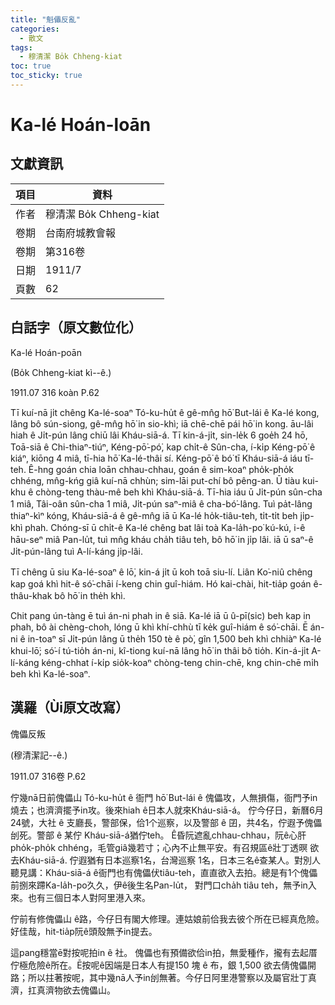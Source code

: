 ```yaml
---
title: "魁儡反亂"
categories:
  - 散文
tags:
  - 穆清潔 Bo̍k Chheng-kiat
toc: true
toc_sticky: true
---
```


# Ka-lé Hoán-loān

## 文獻資訊

| 項目 | 資料 |
|---|---|
| 作者 | 穆清潔 Bo̍k Chheng-kiat |
| 卷期 | 台南府城教會報 |
| 卷期 | 第316卷 |
| 日期 | 1911/7 |
| 頁數 | 62 |

## 白話字（原文數位化）

Ka-lé Hoán-poān

(Bo̍k Chheng-kiat kì--ê.)

1911.07 316 koàn P.62

Tī kuí-nā ji̍t chêng Ka-lé-soaⁿ Tó-ku-hu̍t ê gê-mn̂g hō͘ But-lái ê Ka-lé kong, lâng bô sún-siong, gê-mn̂g hō͘ in sio-khì; iā chē-chē pái hō͘ in kong. āu-lâi hiah ê Ji̍t-pún lâng chiū lâi Kháu-siā-á. Tī kin-á-ji̍t, sin-le̍k 6 goe̍h 24 hō, Toā-siā ê Chi-thiaⁿ-tiúⁿ, Kéng-pō͘-pó͘, kap chi̍t-ê Sûn-cha, í-ki̍p Kéng-pō͘ ê kiáⁿ, kiōng 4 miâ, tī-hia hō͘ Ka-lé-thâi sí. Kéng-pō͘ ê bó͘ tī Kháu-siā-á iáu tī-teh. Ê-hng goán chia loān chhau-chhau, goán ê sim-koaⁿ pho̍k-pho̍k chhéng, mn̂g-kńg giâ kuí-nā chhùn; sim-lāi put-chí bô pêng-an. Ū tiàu kui-khu ê chòng-teng thàu-mê beh khì Kháu-siā-á. Tī-hia iáu ū Ji̍t-pún sûn-cha 1 miâ, Tâi-oân sûn-cha 1 miâ, Ji̍t-pún saⁿ-miâ ê cha-bó͘-lâng. Tuì pa̍t-lâng thiaⁿ-kìⁿ kóng, Kháu-siā-á ê gê-mn̂g iā ū Ka-lé ho̍k-tiâu-teh, ti̍t-ti̍t beh ji̍p-khì phah. Chóng-sī ū chi̍t-ê Ka-lé chêng bat lâi toà Ka-la̍h-po͘ kú-kú, i-ê hāu-seⁿ miâ Pan-lu̍t, tuì mn̂g kháu cha̍h tiâu teh, bô hō͘ in ji̍p lâi. iā ū saⁿ-ê Ji̍t-pún-lâng tuì A-lí-káng ji̍p-lâi.

Tī chêng ū siu Ka-lé-soaⁿ ê lō͘, kin-á ji̍t ū koh toā siu-lí. Liân Ko͘-niû chêng kap goá khì hit-ê só͘-chāi í-keng chin guî-hiám. Hó kai-chài, hit-tia̍p goán ê-thâu-khak bô hō͘ in the̍h khì.

Chit pang ún-tàng ē tuì án-ni phah in ê siā. Ka-lé iā ū û-pī(sic) beh kap in phah, bô ài chèng-choh, lóng ū khì khí-chhù tī ke̍k guî-hiám ê só͘-chāi. Ē án-ni ê in-toaⁿ sī Ji̍t-pún lâng ū the̍h 150 tè ê pò͘, gîn 1,500 beh khì chhiàⁿ Ka-lé khui-lō͘; só͘-í tú-tio̍h án-ni, kî-tiong kuí-nā lâng hō͘ in thâi bô tio̍h. Kin-á-ji̍t A-lí-káng kéng-chhat í-ki̍p sio̍k-koaⁿ chòng-teng chin-chē, kng chin-chē mi̍h beh khì Ka-lé-soaⁿ.

## 漢羅（Ùi原文改寫）

傀儡反叛

(穆清潔記--ê.)

1911.07 316卷 P.62

佇幾nā日前傀儡山 Tó-ku-hu̍t ê 衙門 hō͘ But-lái ê 傀儡攻，人無損傷，衙門予in燒去；也濟濟擺予in攻。後來hiah ê日本人就來Kháu-siā-á。 佇今仔日，新曆6月24號，大社 ê 支廳長，警部保，佮1个巡察，以及警部 ê 囝，共4名，佇遐予傀儡刣死。警部 ê 某佇 Kháu-siā-á猶佇teh。 Ê昏阮遮亂chhau-chhau，阮ê心肝pho̍k-pho̍k chhéng，毛管giâ幾若寸；心內不止無平安。有召規區ê壯丁透暝 欲去Kháu-siā-á. 佇遐猶有日本巡察1名，台灣巡察 1名，日本三名ê查某人。對別人聽見講：Kháu-siā-á ê衙門也有傀儡伏tiâu-teh，直直欲入去拍。總是有1个傀儡前捌來蹛Ka-la̍h-po͘久久，伊ê後生名Pan-lu̍t， 對門口cha̍h tiâu teh，無予in入來。也有三個日本人對阿里港入來。

佇前有修傀儡山 ê路，今仔日有閣大修理。連姑娘前佮我去彼个所在已經真危險。好佳哉，hit-tia̍p阮ê頭殼無予in提去。

這pang穩當ē對按呢拍in ê 社。 傀儡也有預備欲佮in拍，無愛種作，攏有去起厝佇極危險ê所在。Ē按呢ê因端是日本人有提150 塊 ê 布，銀 1,500 欲去倩傀儡開路；所以拄著按呢，其中幾nā人予in刣無著。今仔日阿里港警察以及屬官壯丁真濟，扛真濟物欲去傀儡山。
